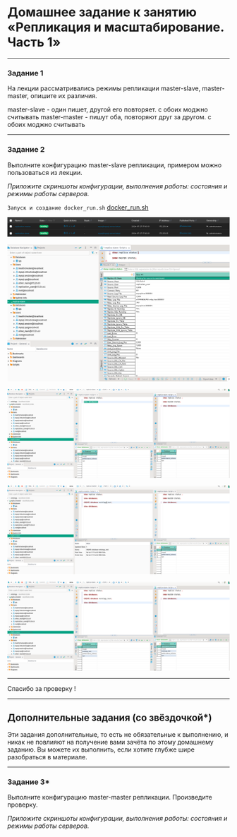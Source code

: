 # Домашнее задание к занятию «Репликация и масштабирование. Часть 1»
---

### Задание 1

На лекции рассматривались режимы репликации master-slave, master-master, опишите их различия.

master-slave - один пишет, другой его повторяет. с обоих моджно считывать
master-master - пишут оба, повторяют друг за другом. с обоих моджно считывать

---

### Задание 2

Выполните конфигурацию master-slave репликации, примером можно пользоваться из лекции.

*Приложите скриншоты конфигурации, выполнения работы: состояния и режимы работы серверов.*


`Запуск и создание docker_run.sh`
[docker_run.sh](https://github.com/SeSloup/Mysql_replication/blob/main/docker_run.sh) 


![00](https://github.com/SeSloup/Mysql_replication/blob/main/screens/00.png)

![01](https://github.com/SeSloup/Mysql_replication/blob/main/screens/01.png)

![02](https://github.com/SeSloup/Mysql_replication/blob/main/screens/02.png)

![03](https://github.com/SeSloup/Mysql_replication/blob/main/screens/03.png)

![04](https://github.com/SeSloup/Mysql_replication/blob/main/screens/04.png)

-----------------------------------------

Спасибо за проверку !

---

## Дополнительные задания (со звёздочкой*)
Эти задания дополнительные, то есть не обязательные к выполнению, и никак не повлияют на получение вами зачёта по этому домашнему заданию. Вы можете их выполнить, если хотите глубже шире разобраться в материале.

---

### Задание 3* 

Выполните конфигурацию master-master репликации. Произведите проверку.

*Приложите скриншоты конфигурации, выполнения работы: состояния и режимы работы серверов.*
